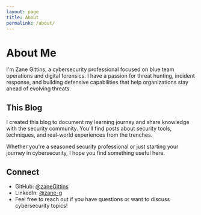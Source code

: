 ```yaml
---
layout: page
title: About
permalink: /about/
---
```


# About Me

I'm Zane Gittins, a cybersecurity professional focused on blue team operations and digital forensics. I have a passion for threat hunting, incident response, and building defensive capabilities that help organizations stay ahead of evolving threats.

## This Blog

I created this blog to document my learning journey and share knowledge with the security community. You'll find posts about security tools, techniques, and real-world experiences from the trenches.

Whether you're a seasoned security professional or just starting your journey in cybersecurity, I hope you find something useful here.

## Connect

- GitHub: [@zaneGittins](https://github.com/zaneGittins)
- LinkedIn: [@zane-g](https://www.linkedin.com/in/zane-g-40291a152)
- Feel free to reach out if you have questions or want to discuss cybersecurity topics!